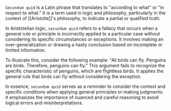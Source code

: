 `Secundum quid` is a Latin phrase that translates to "according to what" or "in respect to what." It is a term used in logic and philosophy, particularly in the context of [[Aristotle]]'s philosophy, to indicate a partial or qualified truth.

In Aristotelian logic, `secundum quid` refers to a fallacy that occurs when a general rule or principle is incorrectly applied to a particular case without considering its specific circumstances or exceptions. It involves making an over-generalization or drawing a hasty conclusion based on incomplete or limited information.

To illustrate this, consider the following example: "All birds can fly. Penguins are birds. Therefore, penguins can fly." This argument fails to recognize the specific characteristic of penguins, which are flightless birds. It applies the general rule that birds can fly without considering the exception.

In essence, `secundum quid` serves as a reminder to consider the context and specific conditions when applying general principles or making judgments. It emphasizes the importance of nuanced and careful reasoning to avoid logical errors and misinterpretations.